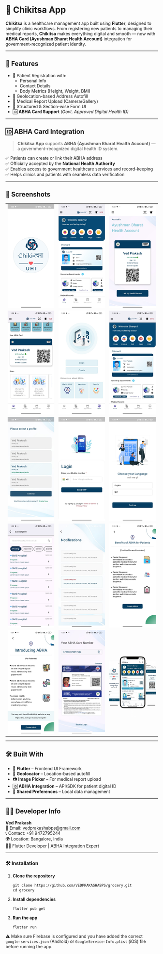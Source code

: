 # 🏥 Chikitsa App

**Chikitsa** is a healthcare management app built using **Flutter**, designed to simplify clinic workflows. From registering new patients to managing their medical reports, **Chikitsa** makes everything digital and smooth — now with **ABHA Card (Ayushman Bharat Health Account)** integration for government-recognized patient identity.

---

## 🚀 Features

- 👤 Patient Registration with:
  - Personal Info
  - Contact Details
  - Body Metrics (Height, Weight, BMI)
- 📍 Geolocation-based Address Autofill
- 📂 Medical Report Upload (Camera/Gallery)
- 🧾 Structured & Section-wise Form UI
- 🆔 **ABHA Card Support** *(Govt. Approved Digital Health ID)*

---

## 🆔 ABHA Card Integration

> **Chikitsa App** supports **ABHA (Ayushman Bharat Health Account)** — a government-recognized digital health ID system.

✅ Patients can create or link their ABHA address  
✅ Officially accepted by the **National Health Authority**  
✅ Enables access to government healthcare services and record-keeping  
✅ Helps clinics and patients with seamless data verification

---

## 📸 Screenshots

<table>
  <tr>
    <td><img src="https://github.com/VEDPRAKASHABPS/chikitsa_app/blob/main/WhatsApp%20Image%202025-05-01%20at%2016.52.20%20(1).jpeg" width="250"/></td>
    <td><img src="https://github.com/VEDPRAKASHABPS/chikitsa_app/blob/main/WhatsApp%20Image%202025-05-01%20at%2016.52.32%20(3).jpeg" width="250"/></td>
    <td><img src="https://github.com/VEDPRAKASHABPS/chikitsa_app/blob/main/WhatsApp%20Image%202025-05-01%20at%2016.52.33%20(1).jpeg" width="250"/></td>
  </tr>
  <tr>
    <td><img src="https://github.com/VEDPRAKASHABPS/chikitsa_app/blob/main/WhatsApp%20Image%202025-05-20%20at%2013.05.15%20(1).jpeg" width="250"/></td>
    <td><img src="https://github.com/VEDPRAKASHABPS/chikitsa_app/blob/main/WhatsApp%20Image%202025-05-20%20at%2013.05.15.jpeg" width="250"/></td>
    <td><img src="https://github.com/VEDPRAKASHABPS/chikitsa_app/blob/main/WhatsApp%20Image%202025-05-20%20at%2013.05.16.jpeg" width="250"/></td>
  </tr>
  <tr>
    <td><img src="https://github.com/VEDPRAKASHABPS/chikitsa_app/blob/main/WhatsApp%20Image%202025-05-20%20at%2013.05.37.jpeg" width="250"/></td>
    <td><img src="https://github.com/VEDPRAKASHABPS/chikitsa_app/blob/main/WhatsApp%20Image%202025-05-20%20at%2013.05.38%20(2).jpeg" width="250"/></td>
    <td><img src="https://github.com/VEDPRAKASHABPS/chikitsa_app/blob/main/WhatsApp%20Image%202025-05-20%20at%2013.05.39.jpeg" width="250"/></td>
  </tr>
  <tr>
    <td><img src="https://github.com/VEDPRAKASHABPS/chikitsa_app/blob/main/WhatsApp%20Image%202025-05-20%20at%2013.04.50.jpeg" width="250"/></td>
    <td><img src="https://github.com/VEDPRAKASHABPS/chikitsa_app/blob/main/WhatsApp%20Image%202025-05-20%20at%2013.04.54.jpeg" width="250"/></td>
    <td><img src="https://github.com/VEDPRAKASHABPS/chikitsa_app/blob/main/WhatsApp%20Image%202025-05-20%20at%2013.04.57%20(1).jpeg" width="250"/></td>
  </tr>
  <tr>
    <td><img src="https://github.com/VEDPRAKASHABPS/chikitsa_app/blob/main/WhatsApp%20Image%202025-05-20%20at%2013.04.57%20(2)%20copy.jpeg" width="250"/></td>
    <td><img src="https://github.com/VEDPRAKASHABPS/chikitsa_app/blob/main/WhatsApp%20Image%202025-05-20%20at%2013.05.00.jpeg" width="250"/></td>
    <td><img src="https://github.com/VEDPRAKASHABPS/chikitsa_app/blob/main/chiktsa.png" width="250"/></td>
  </tr>
</table>

---

## 🛠️ Built With

- 💙 **Flutter** – Frontend UI Framework  
- 📍 **Geolocator** – Location-based autofill  
- 📷 **Image Picker** – For medical report upload  
- 🆔 **ABHA Integration** – API/SDK for patient digital ID  
- 💾 **Shared Preferences** – Local data management

---

## 🧑‍💻 Developer Info

**Ved Prakash**  
📧 Email: [vedprakashabps@gmail.com](mailto:vedprakashabps@gmail.com)  
📞 Contact: +91 9472795244  
🌍 Location: Bangalore, India  
👨‍💼 Flutter Developer | ABHA Integration Expert

---


<h3>🛠️ Installation</h3>

<ol>
  <li><strong>Clone the repository</strong></li>

  <pre><code>git clone https://github.com/VEDPRAKASHABPS/grocery.git
cd grocery</code></pre>

  <li><strong>Install dependencies</strong></li>

  <pre><code>flutter pub get</code></pre>

  <li><strong>Run the app</strong></li>

  <pre><code>flutter run</code></pre>
</ol>

<p>⚠️ Make sure Firebase is configured and you have added the correct <code>google-services.json</code> (Android) or <code>GoogleService-Info.plist</code> (iOS) file before running the app.</p>
